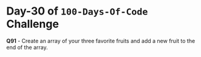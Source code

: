 # Day-30 of `100-Days-Of-Code` Challenge

**Q91** - Create an array of your three favorite fruits and add a new fruit to the end of the array.

 
 

 


 


 

 

 
 
 


 